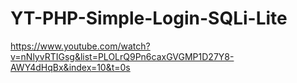 # YT-PHP-Simple-Login-SQLi-Lite

https://www.youtube.com/watch?v=nNlyvRTIGsg&list=PLOLrQ9Pn6caxGVGMP1D27Y8-AWY4dHqBx&index=10&t=0s
 
